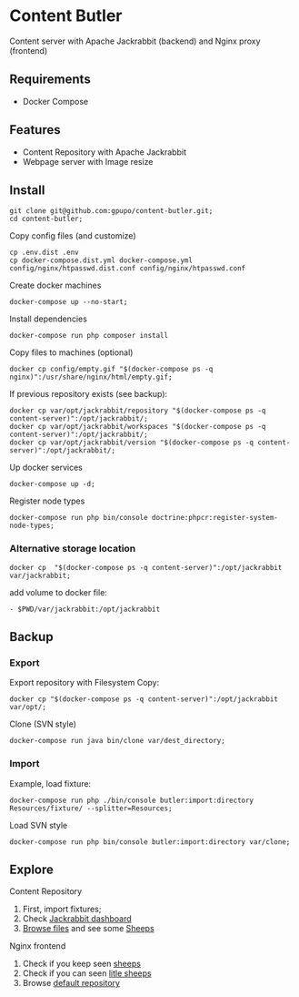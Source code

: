 # Content Butler

Content server with Apache Jackrabbit (backend) and Nginx proxy (frontend)

## Requirements

* Docker Compose

## Features

* Content Repository with Apache Jackrabbit
* Webpage server with Image resize

## Install

    git clone git@github.com:gpupo/content-butler.git;
    cd content-butler;

Copy config files (and customize)

    cp .env.dist .env
	cp docker-compose.dist.yml docker-compose.yml
	config/nginx/htpasswd.dist.conf config/nginx/htpasswd.conf

Create docker machines

    docker-compose up --no-start;

Install dependencies

	docker-compose run php composer install

Copy files to machines (optional)

    docker cp config/empty.gif "$(docker-compose ps -q nginx)":/usr/share/nginx/html/empty.gif;

If previous repository exists (see backup):

    docker cp var/opt/jackrabbit/repository "$(docker-compose ps -q content-server)":/opt/jackrabbit/;
    docker cp var/opt/jackrabbit/workspaces "$(docker-compose ps -q content-server)":/opt/jackrabbit/;
    docker cp var/opt/jackrabbit/version "$(docker-compose ps -q content-server)":/opt/jackrabbit/;

Up docker services

    docker-compose up -d;

Register node types

    docker-compose run php bin/console doctrine:phpcr:register-system-node-types;


### Alternative storage location

	docker cp  "$(docker-compose ps -q content-server)":/opt/jackrabbit var/jackrabbit;

add volume to docker file:

	- $PWD/var/jackrabbit:/opt/jackrabbit


## Backup

### Export

Export repository with Filesystem Copy:

    docker cp "$(docker-compose ps -q content-server)":/opt/jackrabbit var/opt/;

Clone (SVN style)

	docker-compose run java bin/clone var/dest_directory;

### Import

Example, load fixture:

	docker-compose run php ./bin/console butler:import:directory Resources/fixture/ --splitter=Resources;

Load SVN style

	docker-compose run php bin/console butler:import:directory var/clone;

## Explore

Content Repository

1. First, import fixtures;
1. Check [Jackrabbit dashboard](http://localhost:8080/)
1. [Browse files](http://localhost:8080/repository/default/) and see some [Sheeps](http://localhost:8080/repository/default/fixture/extra/photos/sheep-3562868-pixabay.jpg)

Nginx frontend

1. Check if you keep seen [sheeps](http://localhost/fixture/extra/photos/sheep-3562868-pixabay.jpg)
1. Check if you can seen [litle sheeps](http://localhost/img/100x100/fixture/extra/photos/sheep-3562868-pixabay.jpg)
1. Browse [default repository](http://localhost/repository/default)
